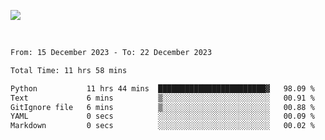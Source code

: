 ![](https://github-widgetbox.vercel.app/api/profile?username=meowkj&data=followers,repositories,stars,commits)

  

<br/>  



<!--START_SECTION:waka-->

```txt
From: 15 December 2023 - To: 22 December 2023

Total Time: 11 hrs 58 mins

Python           11 hrs 44 mins  ████████████████████████▓   98.09 %
Text             6 mins          ▒░░░░░░░░░░░░░░░░░░░░░░░░   00.91 %
GitIgnore file   6 mins          ▒░░░░░░░░░░░░░░░░░░░░░░░░   00.88 %
YAML             0 secs          ░░░░░░░░░░░░░░░░░░░░░░░░░   00.09 %
Markdown         0 secs          ░░░░░░░░░░░░░░░░░░░░░░░░░   00.02 %
```

<!--END_SECTION:waka-->

